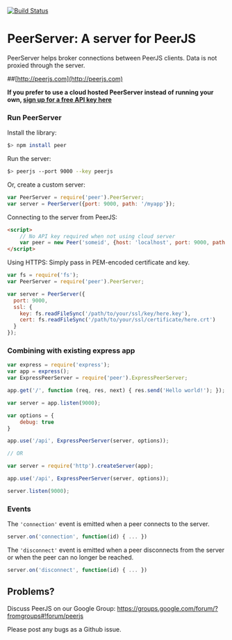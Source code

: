 [![Build Status](https://travis-ci.org/peers/peerjs-server.png?branch=master)](https://travis-ci.org/peers/peerjs-server)

# PeerServer: A server for PeerJS #

PeerServer helps broker connections between PeerJS clients. Data is not proxied through the server.

##[http://peerjs.com](http://peerjs.com)


**If you prefer to use a cloud hosted PeerServer instead of running your own, [sign up for a free API key here](http://peerjs.com/peerserver)**


### Run PeerServer

Install the library:

```bash
$> npm install peer
```

Run the server:

```bash
$> peerjs --port 9000 --key peerjs
```

Or, create a custom server:

```javascript
var PeerServer = require('peer').PeerServer;
var server = PeerServer({port: 9000, path: '/myapp'});
```

Connecting to the server from PeerJS:

```html
<script>
    // No API key required when not using cloud server
    var peer = new Peer('someid', {host: 'localhost', port: 9000, path: '/myapp'});
</script>
```

Using HTTPS: Simply pass in PEM-encoded certificate and key.

```javascript
var fs = require('fs');
var PeerServer = require('peer').PeerServer;

var server = PeerServer({
  port: 9000,
  ssl: {
    key: fs.readFileSync('/path/to/your/ssl/key/here.key'),
    cert: fs.readFileSync('/path/to/your/ssl/certificate/here.crt')
  }
});
```

### Combining with existing express app

```javascript
var express = require('express');
var app = express();
var ExpressPeerServer = require('peer').ExpressPeerServer;

app.get('/', function (req, res, next) { res.send('Hello world!'); });

var server = app.listen(9000);

var options = {
    debug: true
}

app.use('/api', ExpressPeerServer(server, options));

// OR

var server = require('http').createServer(app);

app.use('/api', ExpressPeerServer(server, options));

server.listen(9000);
```

### Events

The `'connection'` event is emitted when a peer connects to the server.

```javascript
server.on('connection', function(id) { ... })
```

The `'disconnect'` event is emitted when a peer disconnects from the server or
when the peer can no longer be reached.

```javascript
server.on('disconnect', function(id) { ... })
```

## Problems?

Discuss PeerJS on our Google Group:
https://groups.google.com/forum/?fromgroups#!forum/peerjs

Please post any bugs as a Github issue.
